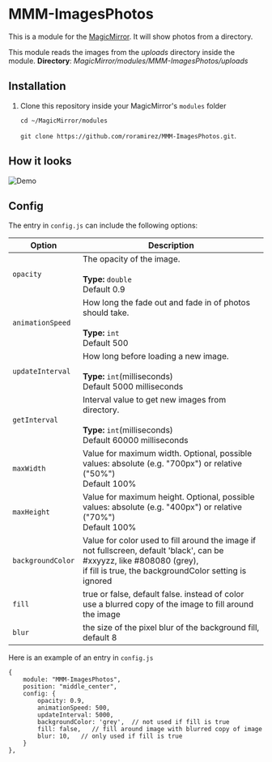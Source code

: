 # MMM-ImagesPhotos
This is a module for the [MagicMirror](https://github.com/MichMich/MagicMirror). It will show photos from a directory.

This module reads the images from the *uploads* directory inside the module.
**Directory**: *MagicMirror/modules/MMM-ImagesPhotos/uploads*


## Installation
1. Clone this repository inside your MagicMirror's `modules` folder

   `cd ~/MagicMirror/modules`

   `git clone https://github.com/roramirez/MMM-ImagesPhotos.git`.

## How it looks
![Demo](.github/animate.gif)

## Config
The entry in `config.js` can include the following options:


| Option             | Description
|--------------------|-----------
| `opacity`          | The opacity of the image.<br><br>**Type:** `double`<br>Default 0.9
| `animationSpeed`   | How long the fade out and fade in of photos should take.<br><br>**Type:** `int`<br>Default 500
| `updateInterval`   | How long before loading a new image.<br><br>**Type:** `int`(milliseconds) <br>Default 5000 milliseconds
| `getInterval`      | Interval value to get new images from directory.<br><br>**Type:** `int`(milliseconds) <br>Default 60000 milliseconds
| `maxWidth`         | Value for maximum width. Optional, possible values: absolute (e.g. "700px") or relative ("50%") <br> Default 100%
| `maxHeight`        | Value for maximum height. Optional, possible values: absolute (e.g. "400px") or relative ("70%") <br> Default 100%
| `backgroundColor`  | Value for color used to fill around the image if not fullscreen, default 'black', can be #xxyyzz, like #808080 (grey),<br> if fill is true, the backgroundColor setting is ignored
| `fill`             | true or false, default false. instead of color use a blurred copy of the image to fill around the image
| `blur`             |  the size of the pixel blur of the background fill, default 8

Here is an example of an entry in `config.js`
```
{
	module: "MMM-ImagesPhotos",
	position: "middle_center",
	config: {
		opacity: 0.9,
		animationSpeed: 500,
		updateInterval: 5000,
		backgroundColor: 'grey',  // not used if fill is true
		fill: false,   // fill around image with blurred copy of image
		blur: 10,   // only used if fill is true
	}
},
```
